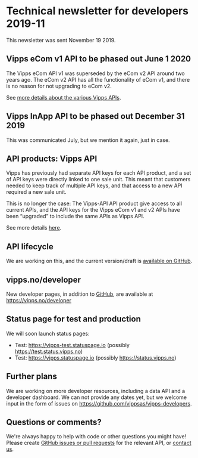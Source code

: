 <!-- START_METADATA
---
sidebar_position: 77
title: 2019-11
---
END_METADATA -->

# Technical newsletter for developers 2019-11

This newsletter was sent November 19 2019.

## Vipps eCom v1 API to be phased out June 1 2020

The Vipps eCom API v1 was superseded by the eCom v2 API around two years ago.
The eCom v2 API has all the functionality of eCom v1, and there is no reason
for not upgrading to eCom v2.

See
[more details about the various Vipps APIs](https://github.com/vippsas/vipps-developers/blob/master/vipps-getting-started.md#api-products).

## Vipps InApp API to be phased out December 31 2019

This was communicated July, but we mention it again, just in case.

## API products: Vipps API

Vipps has previously had separate API keys for each API product, and a set of API keys were
directly linked to one sale unit. This meant that customers needed to keep track of
multiple API keys, and that access to a new API required a new sale unit.

This is no longer the case: The Vipps-API API product give access to all current APIs,
and the API keys for the Vipps eCom v1 and v2 APIs have been “upgraded” to include the
same APIs as Vipps API.

See more details [here](https://github.com/vippsas/vipps-developers/blob/master/vipps-getting-started.md#api-products).

## API lifecycle

We are working on this, and the current version/draft is
[available on GitHub](https://github.com/vippsas/vipps-developers/blob/master/vipps-api-lifecycle.md).

## vipps.no/developer

New developer pages, in addition to
[GitHub](https://github.com/vippsas),
are available at https://vipps.no/developer

## Status page for test and production

We will soon launch status pages:

* Test: https://vipps-test.statuspage.io (possibly https://test.status.vipps.no)
* Test: https://vipps.statuspage.io (possibly https://status.vipps.no)

## Further plans

We are working on more developer resources, including a data API and
a developer dashboard. We can not provide any dates yet, but we
welcome input in the form of issues on https://github.com/vippsas/vipps-developers.

## Questions or comments?

We're always happy to help with code or other questions you might have!
Please create [GitHub issues or pull requests](https://github.com/vippsas)
for the relevant API,
or [contact us](https://github.com/vippsas/vipps-developers/blob/master/contact.md).
